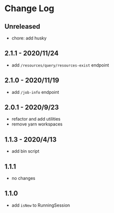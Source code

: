 # Change Log

## Unreleased

- chore: add husky 

## 2.1.1 - 2020/11/24

- add `/resources/query/resources-exist` endpoint

## 2.1.0 - 2020/11/19

- add `/job-info` endpoint

## 2.0.1 - 2020/9/23

- refactor and add utilities
- remove yarn workspaces

## 1.1.3 - 2020/4/13

- add bin script

## 1.1.1

- no changes

## 1.1.0

- add `isNew` to RunningSession

